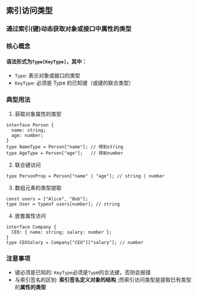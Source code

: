 ## 索引访问类型
### 通过索引(键)动态获取对象或接口中属性的类型

### 核心概念
#### 语法形式为`Type[KeyType]`，其中：
* ``Type``: 表示对象或接口的类型
* `KeyType`: 必须是 Type 的已知键（或键的联合类型）
### 典型用法
1. 获取对象属性的类型
```
interface Person {
  name: string;
  age: number;
}
type NameType = Person["name"]; // 得到string
type AgeType = Person["age"];   // 得到number
```
2. 联合键访问
```
type PersonProp = Person["name" | "age"]; // string | number
```
3. 数组元素的类型提取
```
const users = ["Alice", "Bob"];
type User = typeof users[number]; // string
```
4. 嵌套属性访问
```
interface Company {
  CEO: { name: string; salary: number };
}
type CEOSalary = Company["CEO"]["salary"]; // number
```

### 注意事项
* 键必须是已知的: `KeyType`必须是`Typ`e的合法键，否则会报错
* 与索引签名的区别: **索引签名定义对象的结构** ;而索引访问类型是提取已有类型的**属性的类型**